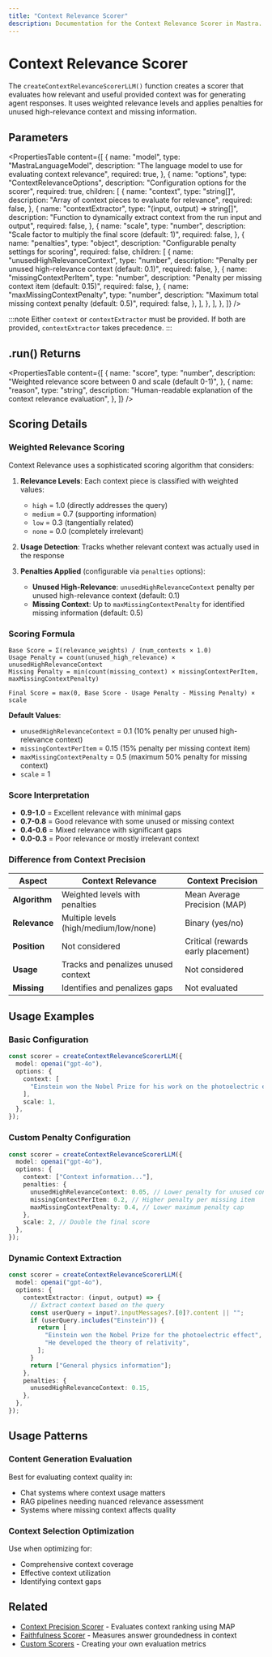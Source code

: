 ```yaml
---
title: "Context Relevance Scorer"
description: Documentation for the Context Relevance Scorer in Mastra. Evaluates the relevance and utility of provided context for generating agent responses using weighted relevance scoring.
---
```


# Context Relevance Scorer

The `createContextRelevanceScorerLLM()` function creates a scorer that evaluates how relevant and useful provided context was for generating agent responses. It uses weighted relevance levels and applies penalties for unused high-relevance context and missing information.

## Parameters

<PropertiesTable
content={[
{
name: "model",
type: "MastraLanguageModel",
description: "The language model to use for evaluating context relevance",
required: true,
},
{
name: "options",
type: "ContextRelevanceOptions",
description: "Configuration options for the scorer",
required: true,
children: [
{
name: "context",
type: "string[]",
description: "Array of context pieces to evaluate for relevance",
required: false,
},
{
name: "contextExtractor",
type: "(input, output) => string[]",
description: "Function to dynamically extract context from the run input and output",
required: false,
},
{
name: "scale",
type: "number",
description: "Scale factor to multiply the final score (default: 1)",
required: false,
},
{
name: "penalties",
type: "object",
description: "Configurable penalty settings for scoring",
required: false,
children: [
{
name: "unusedHighRelevanceContext",
type: "number",
description: "Penalty per unused high-relevance context (default: 0.1)",
required: false,
},
{
name: "missingContextPerItem",
type: "number",
description: "Penalty per missing context item (default: 0.15)",
required: false,
},
{
name: "maxMissingContextPenalty",
type: "number",
description: "Maximum total missing context penalty (default: 0.5)",
required: false,
},
],
},
],
},
]}
/>

:::note
Either `context` or `contextExtractor` must be provided. If both are provided, `contextExtractor` takes precedence.
:::

## .run() Returns

<PropertiesTable
content={[
{
name: "score",
type: "number",
description: "Weighted relevance score between 0 and scale (default 0-1)",
},
{
name: "reason",
type: "string",
description: "Human-readable explanation of the context relevance evaluation",
},
]}
/>

## Scoring Details

### Weighted Relevance Scoring

Context Relevance uses a sophisticated scoring algorithm that considers:

1. **Relevance Levels**: Each context piece is classified with weighted values:
   - `high` = 1.0 (directly addresses the query)
   - `medium` = 0.7 (supporting information)
   - `low` = 0.3 (tangentially related)
   - `none` = 0.0 (completely irrelevant)

2. **Usage Detection**: Tracks whether relevant context was actually used in the response

3. **Penalties Applied** (configurable via `penalties` options):
   - **Unused High-Relevance**: `unusedHighRelevanceContext` penalty per unused high-relevance context (default: 0.1)
   - **Missing Context**: Up to `maxMissingContextPenalty` for identified missing information (default: 0.5)

### Scoring Formula

```
Base Score = Σ(relevance_weights) / (num_contexts × 1.0)
Usage Penalty = count(unused_high_relevance) × unusedHighRelevanceContext
Missing Penalty = min(count(missing_context) × missingContextPerItem, maxMissingContextPenalty)

Final Score = max(0, Base Score - Usage Penalty - Missing Penalty) × scale
```

**Default Values**:

- `unusedHighRelevanceContext` = 0.1 (10% penalty per unused high-relevance context)
- `missingContextPerItem` = 0.15 (15% penalty per missing context item)
- `maxMissingContextPenalty` = 0.5 (maximum 50% penalty for missing context)
- `scale` = 1

### Score Interpretation

- **0.9-1.0** = Excellent relevance with minimal gaps
- **0.7-0.8** = Good relevance with some unused or missing context
- **0.4-0.6** = Mixed relevance with significant gaps
- **0.0-0.3** = Poor relevance or mostly irrelevant context

### Difference from Context Precision

| Aspect        | Context Relevance                      | Context Precision                  |
| ------------- | -------------------------------------- | ---------------------------------- |
| **Algorithm** | Weighted levels with penalties         | Mean Average Precision (MAP)       |
| **Relevance** | Multiple levels (high/medium/low/none) | Binary (yes/no)                    |
| **Position**  | Not considered                         | Critical (rewards early placement) |
| **Usage**     | Tracks and penalizes unused context    | Not considered                     |
| **Missing**   | Identifies and penalizes gaps          | Not evaluated                      |

## Usage Examples

### Basic Configuration

```typescript
const scorer = createContextRelevanceScorerLLM({
  model: openai("gpt-4o"),
  options: {
    context: [
      "Einstein won the Nobel Prize for his work on the photoelectric effect",
    ],
    scale: 1,
  },
});
```

### Custom Penalty Configuration

```typescript
const scorer = createContextRelevanceScorerLLM({
  model: openai("gpt-4o"),
  options: {
    context: ["Context information..."],
    penalties: {
      unusedHighRelevanceContext: 0.05, // Lower penalty for unused context
      missingContextPerItem: 0.2, // Higher penalty per missing item
      maxMissingContextPenalty: 0.4, // Lower maximum penalty cap
    },
    scale: 2, // Double the final score
  },
});
```

### Dynamic Context Extraction

```typescript
const scorer = createContextRelevanceScorerLLM({
  model: openai("gpt-4o"),
  options: {
    contextExtractor: (input, output) => {
      // Extract context based on the query
      const userQuery = input?.inputMessages?.[0]?.content || "";
      if (userQuery.includes("Einstein")) {
        return [
          "Einstein won the Nobel Prize for the photoelectric effect",
          "He developed the theory of relativity",
        ];
      }
      return ["General physics information"];
    },
    penalties: {
      unusedHighRelevanceContext: 0.15,
    },
  },
});
```

## Usage Patterns

### Content Generation Evaluation

Best for evaluating context quality in:

- Chat systems where context usage matters
- RAG pipelines needing nuanced relevance assessment
- Systems where missing context affects quality

### Context Selection Optimization

Use when optimizing for:

- Comprehensive context coverage
- Effective context utilization
- Identifying context gaps

## Related

- [Context Precision Scorer](/docs/reference/scorers/context-precision) - Evaluates context ranking using MAP
- [Faithfulness Scorer](/docs/reference/scorers/faithfulness) - Measures answer groundedness in context
- [Custom Scorers](/docs/scorers/custom-scorers) - Creating your own evaluation metrics
